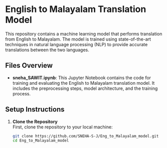 # English to Malayalam Translation Model

This repository contains a machine learning model that performs translation from English to Malayalam. The model is trained using state-of-the-art techniques in natural language processing (NLP) to provide accurate translations between the two languages.

## Files Overview

- **sneha_SAWIT.ipynb**: This Jupyter Notebook contains the code for training and evaluating the English to Malayalam translation model. It includes the preprocessing steps, model architecture, and the training process.

## Setup Instructions

1. **Clone the Repository**  
   First, clone the repository to your local machine:
   ```bash
   git clone https://github.com/SNEHA-S-J/Eng_to_Malayalam_model.git
   cd Eng_to_Malayalam_model

